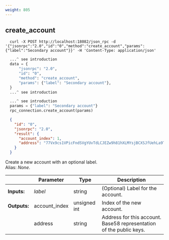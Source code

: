 ```yaml
---
weight: 805
---
```


## **create_account**

```shell
  curl -X POST http://localhost:18082/json_rpc -d '{"jsonrpc":"2.0","id":"0","method":"create_account","params":{"label":"Secondary account"}}' -H 'Content-Type: application/json'
```
```python
  ...^ see introduction
  data = {
      "jsonrpc": "2.0",
      "id": "0",
      "method": "create_account",
      "params": {"label": "Secondary account"},
  }
  ...^ see introduction
```
```py
  ...^ see introduction
  params = {"label": "Secondary account"}
  rpc_connection.create_account(params)
```
```json
  {
    "id": "0",
    "jsonrpc": "2.0",
    "result": {
      "account_index": 1,
      "address": "77Vx9cs1VPicFndSVgYUvTdLCJEZw9h81hXLMYsjBCXSJfUehLa9TDW3Ffh45SQa7xb6dUs18mpNxfUhQGqfwXPSMrvKhVp"
    }
  }
```
Create a new account with an optional label.  
Alias: *None*.  

|             | Parameter     | Type         | Description
| ---         | ---           | ---          | ---
|**Inputs:**  | *label*       | string       | (Optional) Label for the account.
|**Outputs:** | account_index | unsigned int | Index of the new account.
|             | address       | string       | Address for this account. Base58 representation of the public keys.